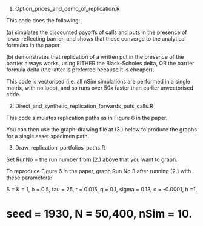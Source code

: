 1. Option_prices_and_demo_of_replication.R

  This code does the following:

  (a) simulates the discounted payoffs of calls and puts in the presence of lower reflecting barrier, and shows that     these converge to the analytical formulas in the paper 

  (b) demonstrates that replication of a written put in the presence of the barrier always works, using EITHER the 
Black-Scholes delta, OR the barrier formula delta (the latter is preferred because it is cheaper).

  This code is vectorised (i.e. all nSim simulations are performed in a single matrix, with no loop), and so runs over 50x faster than earlier unvectorised code.


2. Direct_and_synthetic_replication_forwards_puts_calls.R

  This code simulates replication paths as in Figure 6 in the paper. 

  You can then use the graph-drawing file at (3.) below to produce the graphs for a single asset specimen path.


3. Draw_replication_portfolios_paths.R

 Set RunNo = the run number from (2.) above that you want to graph.

 To reproduce Figure 6 in the paper, graph Run No 3 after running (2.) with these parameters:

 S = K = 1, b = 0.5, tau = 25, r = 0.015, q = 0.1,  sigma = 0.13, c = -0.0001, h =1, 
 # seed = 1930, N = 50,400, nSim = 10.

